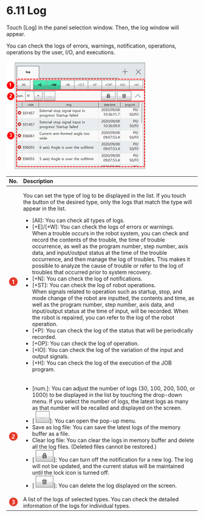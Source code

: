 # 6.11 Log

Touch \[Log\] in the panel selection window. Then, the log window will appear. 

You can check the logs of errors, warnings, notification, operations, operations by the user, I/O, and executions.

![Figure 42 Log](../.gitbook/assets/image%20%28440%29.png)

<table>
  <thead>
    <tr>
      <th style="text-align:left">No.</th>
      <th style="text-align:left">Description</th>
    </tr>
  </thead>
  <tbody>
    <tr>
      <td style="text-align:left">
        <img src="../.gitbook/assets/c1.png" alt/>
      </td>
      <td style="text-align:left">
        <p>You can set the type of log to be displayed in the list. If you touch
          the button of the desired type, only the logs that match the type will
          appear in the list.</p>
        <ul>
          <li>[All]: You can check all types of logs.</li>
          <li>[+E]/[+W]: You can check the logs of errors or warnings.
            <br />When a trouble occurs in the robot system, you can check and record the
            contents of the trouble, the time of trouble occurrence, as well as the
            program number, step number, axis data, and input/output status at the
            time of the trouble occurrence, and then manage the log of troubles. This
            makes it possible to analyze the cause of trouble or refer to the log of
            troubles that occurred prior to system recovery.</li>
          <li>[+N]: You can check the log of notifications.</li>
          <li>[+ST]: You can check the log of robot operations.
            <br />When signals related to operation such as startup, stop, and mode change
            of the robot are inputted, the contents and time, as well as the program
            number, step number, axis data, and input/output status at the time of
            input, will be recorded. When the robot is repaired, you can refer to the
            log of the robot operation.</li>
          <li>[+P]: You can check the log of the status that will be periodically recorded.</li>
          <li>[+OP]: You can check the log of operation.</li>
          <li>[+IO]: You can check the log of the variation of the input and output
            signals.</li>
          <li>[+H]: You can check the log of the execution of the JOB program.</li>
        </ul>
      </td>
    </tr>
    <tr>
      <td style="text-align:left">
        <img src="../.gitbook/assets/c2.png" alt/>
      </td>
      <td style="text-align:left">
        <ul>
          <li>[num.]: You can adjust the number of logs (30, 100, 200, 500, or 1000)
            to be displayed in the list by touching the drop-down menu. If you select
            the number of logs, the latest logs as many as that number will be recalled
            and displayed on the screen.</li>
          <li>[
            <img src="../.gitbook/assets/bt-menu.png" alt/>]: You can open the pop-up menu.</li>
          <li>Save as log file: You can save the latest logs of the memory buffer as
            a file.</li>
          <li>Clear log file: You can clear the logs in memory buffer and delete all
            the log files. (Deleted files cannot be restored.)</li>
          <li>[
            <img src="../.gitbook/assets/bt-lock.png" alt/>]: You can turn off the notification for a new log. The log will not be
            updated, and the current status will be maintained until the lock icon
            is turned off.</li>
          <li>[
            <img src="../.gitbook/assets/bt-trash.png" alt/>]: You can delete the log displayed on the screen.</li>
        </ul>
      </td>
    </tr>
    <tr>
      <td style="text-align:left">
        <img src="../.gitbook/assets/c3.png" alt/>
      </td>
      <td style="text-align:left">A list of the logs of selected types. You can check the detailed information
        of the logs for individual types.</td>
    </tr>
  </tbody>
</table>



